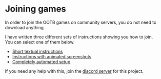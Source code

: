 # Joining games

In order to join the OOTB games on community servers, you do not need to download anything.

I have written three different sets of instructions showing you how to join.
You can select one of them below.

* [Short textual instructions](joining_games_short_textual.md)
* [Instructions with animated screenshots](joining_games_illustrated.md)
* [Completely automated setup](joining_games_automated.md)

If you need any help with this, join the [discord server](https://discordapp.com/invite/8enekHQ) for this project.
